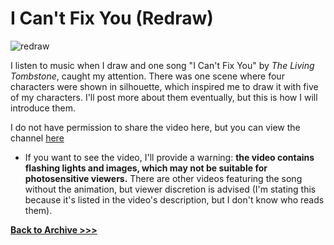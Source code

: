 # I Can't Fix You (Redraw)


<img src="https://raw.githubusercontent.com/arrowarchive/The-Arrowarchive/master/docs/images/cantfixyou.png" alt="redraw"
     onContextMenu="return false;">
     
I listen to music when I draw and one song "I Can't Fix You" by *The Living Tombstone*, caught my attention. There was one scene where four characters were shown in silhouette, which inspired me to draw it with five of my characters. I'll post more about them eventually, but this is how I will introduce them. 

I do not have permission to share the video here, but you can view the channel [here](https://www.youtube.com/c/TheLivingTombstone/featured)

* If you want to see the video, I'll provide a warning: **the video contains flashing lights and images, which may not be suitable for photosensitive viewers.** There are other videos featuring the song without the animation, but viewer discretion is advised (I'm stating this because it's listed in the video's description, but I don't know who reads them).

**[Back to Archive >>>](https://arrowarchive.github.io/The-Arrowarchive/gallery)**

